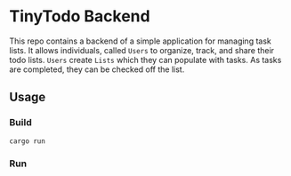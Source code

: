 # TinyTodo Backend

This repo contains a backend of a simple application for managing task lists.
It allows individuals, called `Users` to organize, track, and share their todo lists. `Users` create `Lists` which they can populate with tasks. As tasks are completed, they can be checked off the list.

## Usage

### Build
```shell
cargo run
```

### Run



